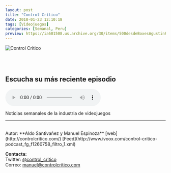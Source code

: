 ```yaml
---
layout: post
title: "Control Crítico"
date: 2018-01-23 12:10:18
tags: [Videojuegos]
categories: [Semanal, Peru]
preview: https://ia601508.us.archive.org/30/items/500desdeBoxesAgustinPalmeiro/300controlcritico1.jpg
---
```


![Control Crítico](https://ia601508.us.archive.org/30/items/500desdeBoxesAgustinPalmeiro/500controlcritico1.jpg)

<br/>
<br/>

## Escucha su más reciente episodio

<!--reproductor-feed=http://www.ivoox.com/control-critico-podcast_fg_f1260758_filtro_1.xml-->
<!--reproductor-start-->
<audio id="audio" preload="auto" controls="" src="http://us.ivoox.com/es/control-critico-s3-ep85-electronic-arts_mf_23569861_feed_1.mp3"></audio>
<!--reproductor-end-->

Noticias semanales de la industria de videojuegos  

_ _ _
<br>
Autor: **Aldo Santivañez y Manuel Espinoza**  
[web](http://controlcritico.com/)  
[Feed](http://www.ivoox.com/control-critico-podcast_fg_f1260758_filtro_1.xml)  


**Contacta:**  
Twitter: [@control_critico](https://twitter.com/control_critico)  
Correo: [manuel@controlcritico.com](mailto:manuel@controlcritico.com)  
